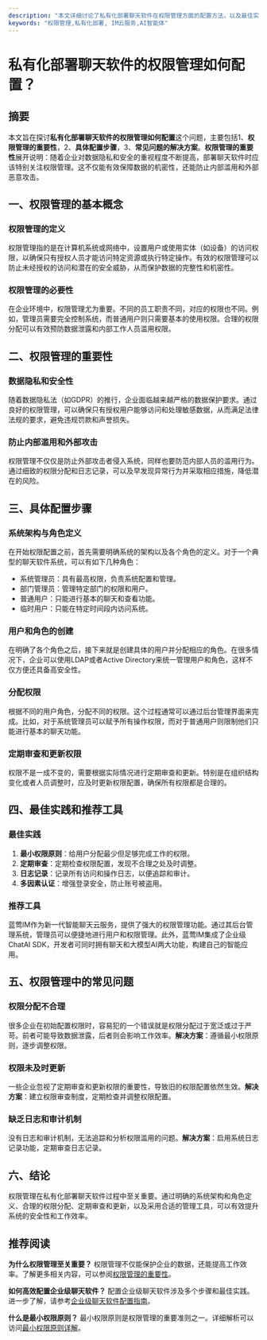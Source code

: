 ```yaml
---
description: "本文详细讨论了私有化部署聊天软件在权限管理方面的配置方法，以及最佳实践和推荐工具。"
keywords: "权限管理,私有化部署, IM云服务,AI智能体"
---
```

# 私有化部署聊天软件的权限管理如何配置？

## 摘要

本文旨在探讨**私有化部署聊天软件的权限管理如何配置**这个问题，主要包括1、**权限管理的重要性**，2、**具体配置步骤**，3、**常见问题的解决方案**。**权限管理的重要性**展开说明：随着企业对数据隐私和安全的重视程度不断提高，部署聊天软件时应该特别关注权限管理。这不仅能有效保障数据的机密性，还能防止内部滥用和外部恶意攻击。

## 一、权限管理的基本概念

### 权限管理的定义

权限管理指的是在计算机系统或网络中，设置用户或使用实体（如设备）的访问权限，以确保只有授权人员才能访问特定资源或执行特定操作。有效的权限管理可以防止未经授权的访问和潜在的安全威胁，从而保护数据的完整性和机密性。

### 权限管理的必要性

在企业环境中，权限管理尤为重要。不同的员工职责不同，对应的权限也不同。例如，管理员需要完全控制系统，而普通用户则只需要基本的使用权限。合理的权限分配可以有效预防数据泄露和内部工作人员滥用权限。

## 二、权限管理的重要性

### 数据隐私和安全性

随着数据隐私法（如GDPR）的推行，企业面临越来越严格的数据保护要求。通过良好的权限管理，可以确保只有授权用户能够访问和处理敏感数据，从而满足法律法规的要求，避免违规罚款和声誉损失。

### 防止内部滥用和外部攻击

权限管理不仅仅是防止外部攻击者侵入系统，同样也要防范内部人员的滥用行为。通过细致的权限分配和日志记录，可以及早发现异常行为并采取相应措施，降低潜在的风险。

## 三、具体配置步骤

### 系统架构与角色定义

在开始权限配置之前，首先需要明确系统的架构以及各个角色的定义。对于一个典型的聊天软件系统，可以有如下几种角色：
- 系统管理员：具有最高权限，负责系统配置和管理。
- 部门管理员：管理特定部门的权限和用户。
- 普通用户：只能进行基本的聊天和查看功能。
- 临时用户：只能在特定时间段内访问系统。

### 用户和角色的创建

在明确了各个角色之后，接下来就是创建具体的用户并分配相应的角色。在很多情况下，企业可以使用LDAP或者Active Directory来统一管理用户和角色，这样不仅方便还具备高安全性。

### 分配权限

根据不同的用户角色，分配不同的权限。这个过程通常可以通过后台管理界面来完成。比如，对于系统管理员可以赋予所有操作权限，而对于普通用户则限制他们只能进行基本的聊天功能。

### 定期审查和更新权限

权限不是一成不变的，需要根据实际情况进行定期审查和更新。特别是在组织结构变化或者人员调整时，应及时更新权限配置，确保所有权限都是合理的。

## 四、最佳实践和推荐工具

### 最佳实践

1. **最小权限原则**：给用户分配最少但足够完成工作的权限。
2. **定期审查**：定期检查权限配置，发现不合理之处及时调整。
3. **日志记录**：记录所有访问和操作日志，以便追踪和审计。
4. **多因素认证**：增强登录安全，防止账号被盗用。

### 推荐工具

蓝莺IM作为新一代智能聊天云服务，提供了强大的权限管理功能。通过其后台管理系统，管理员可以便捷地进行用户和权限管理。此外，蓝莺IM集成了企业级ChatAI SDK，开发者可同时拥有聊天和大模型AI两大功能，构建自己的智能应用。

## 五、权限管理中的常见问题

### 权限分配不合理

很多企业在初始配置权限时，容易犯的一个错误就是权限分配过于宽泛或过于严苛。前者可能导致数据泄露，后者则会影响工作效率。**解决方案**：遵循最小权限原则，逐步调整权限。

### 权限未及时更新

一些企业忽视了定期审查和更新权限的重要性，导致旧的权限配置依然生效。**解决方案**：建立权限审查制度，定期检查并调整权限配置。

### 缺乏日志和审计机制

没有日志和审计机制，无法追踪和分析权限滥用的问题。**解决方案**：启用系统日志记录功能，定期审查日志记录。

## 六、结论

权限管理在私有化部署聊天软件过程中至关重要。通过明确的系统架构和角色定义、合理的权限分配、定期审查和更新，以及采用合适的管理工具，可以有效提升系统的安全性和工作效率。

## 推荐阅读

**为什么权限管理至关重要？**
权限管理不仅能保护企业的数据，还能提高工作效率。了解更多相关内容，可以参阅[权限管理的重要性](https://lanyingim.com/articles/importance-of-permission-management)。

**如何高效配置企业级聊天软件？**
配置企业级聊天软件涉及多个步骤和最佳实践。进一步了解，请参考[企业级聊天软件配置指南](https://lanyingim.com/articles/configuration-guide-for-enterprise-chat-software)。

**什么是最小权限原则？**
最小权限原则是权限管理的重要准则之一。详细解析可以访问[最小权限原则详解](https://lanyingim.com/articles/least-privilege-principle-explained)。
